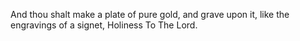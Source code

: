 And thou shalt make a plate of pure gold, and grave upon it, like the engravings of a signet, Holiness To The Lord.
